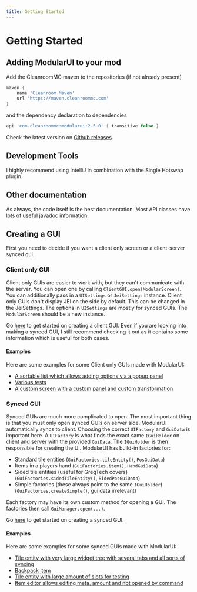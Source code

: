 ```yaml
---
title: Getting Started
---
```


# Getting Started

## Adding ModularUI to your mod

Add the CleanroomMC maven to the repositories (if not already present)

```groovy
maven {
    name 'Cleanroom Maven'
    url 'https://maven.cleanroommc.com'
}
```

and the dependency declaration to dependencies

```groovy
api 'com.cleanroommc:modularui:2.5.0' { transitive false }
```

Check the latest version on [Github releases](https://github.com/CleanroomMC/ModularUI/releases).

## Development Tools

I highly recommend using IntelliJ in combination with the Single Hotswap plugin.

## Other documentation

As always, the code itself is the best documentation. Most API classes have lots of useful javadoc information.

## Creating a GUI

First you need to decide if you want a client only screen or a client-server synced gui.

### Client only GUI

Client only GUIs are easier to work with, but they can't communicate with the server.
You can open one by calling `ClientGUI.open(ModularScreen)`. You can additionally pass in a `UISettings` or
`JeiSettings` instance. Client only GUIs don't display JEI on the side by default. This can be changed in the
JeiSettings. The options in `UISettings` are mostly for synced GUIs. The `ModularScreen` should be a new instance.

Go [here](./client-gui-tutorial.md) to get started on creating a client GUI. Even if you are looking into making a
synced GUI, I still recommend checking it out as it contains some information which is useful for both cases.

#### Examples
Here are some examples for some Client only GUIs made with ModularUI:

- [A sortable list which allows adding options via a popup panel](https://github.com/CleanroomMC/ModularUI/blob/048394a5894f76612d090dd771d9d9f10f800589/src/main/java/com/cleanroommc/modularui/test/TestGui.java)
- [Various tests](https://github.com/CleanroomMC/ModularUI/blob/048394a5894f76612d090dd771d9d9f10f800589/src/main/java/com/cleanroommc/modularui/test/TestGuis.java)
- [A custom screen with a custom panel and custom transformation](https://github.com/CleanroomMC/ModularUI/blob/048394a5894f76612d090dd771d9d9f10f800589/src/main/java/com/cleanroommc/modularui/test/TransformationTestGui.java)

### Synced GUI

Synced GUIs are much more complicated to open. The most important thing is that you must only open synced GUIs
on server side. ModularUI automatically syncs to client. Choosing the correct `UIFactory` and `GuiData` is important
here. A `UIFactory` is what finds the exact same `IGuiHolder` on client and server with the provided `GuiData`. The
`IGuiHolder` is then responsible for creating the UI. ModularUI has build-in factories for:

- Standard tile entities (`GuiFactories.tileEntity()`, `PosGuiData`)
- Items in a players hand (`GuiFactories.item()`, `HandGuiData`)
- Sided tile entities (useful for GregTech covers) (`GuiFactories.sidedTileEntity()`, `SidedPosGuiData`)
- Simple factories (these always point to the same `IGuiHolder`) (`GuiFactories.createSimple()`, gui data irrelevant)

Each factory may have its own custom method for opening a GUI. The factories then call `GuiManager.open(...)`.

Go [here](./synced-gui-tutorial.md) to get started on creating a synced GUI.

#### Examples
Here are some examples for some synced GUIs made with ModularUI:
- [Tile entity with very large widget tree with several tabs and all sorts of syncing](https://github.com/CleanroomMC/ModularUI/blob/048394a5894f76612d090dd771d9d9f10f800589/src/main/java/com/cleanroommc/modularui/test/TestTile.java)
- [Backpack item](https://github.com/CleanroomMC/ModularUI/blob/048394a5894f76612d090dd771d9d9f10f800589/src/main/java/com/cleanroommc/modularui/test/TestItem.java)
- [Tile entity with large amount of slots for testing](https://github.com/CleanroomMC/ModularUI/blob/048394a5894f76612d090dd771d9d9f10f800589/src/main/java/com/cleanroommc/modularui/test/TestTile2.java)
- [Item editor allows editing meta, amount and nbt opened by command](https://github.com/CleanroomMC/ModularUI/blob/048394a5894f76612d090dd771d9d9f10f800589/src/main/java/com/cleanroommc/modularui/test/ItemEditorGui.java)

